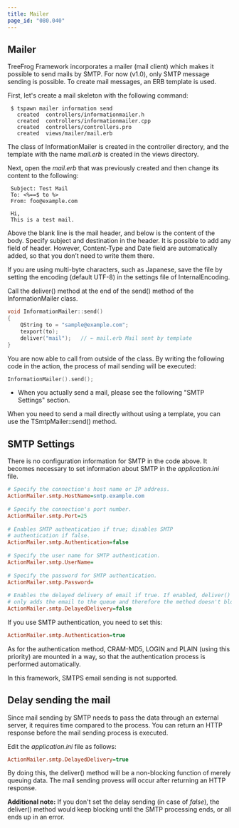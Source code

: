 ```yaml
---
title: Mailer
page_id: "080.040"
---
```


## Mailer

TreeFrog Framework incorporates a mailer (mail client) which makes it possible to send mails by SMTP. For now (v1.0), only SMTP message sending is possible. To create mail messages, an ERB template is used.

First, let's create a mail skeleton with the following command:

```
 $ tspawn mailer information send
   created  controllers/informationmailer.h
   created  controllers/informationmailer.cpp
   created  controllers/controllers.pro
   created  views/mailer/mail.erb
```
 
The class of InformationMailer is created in the controller directory, and the template with the name *mail.erb* is created in the views directory.

Next, open the *mail.erb* that was previously created and then change its content to the following:

```
 Subject: Test Mail
 To: <%==$ to %>
 From: foo@example.com
   
 Hi,
 This is a test mail.
```

Above the blank line is the mail header, and below is the content of the body. Specify subject and destination in the header. It is possible to add any field of header. However, Content-Type and Date field are automatically added, so that you don’t need to write them there.

If you are using multi-byte characters, such as Japanese, save the file by setting the encoding (default UTF-8) in the settings file of InternalEncoding.

Call the deliver() method at the end of the send() method of the InformationMailer class.

```c++
void InformationMailer::send()
{
    QString to = "sample@example.com";
    texport(to);
    deliver("mail");   // ← mail.erb Mail sent by template
}
``` 
 
You are now able to call from outside of the class. By writing the following code in the action, the process of mail sending will be executed:

```c++
InformationMailer().send();
```

- When you actually send a mail, please see the following "SMTP Settings" section.

When you need to send a mail directly without using a template, you can use the TSmtpMailer::send() method.
 
## SMTP Settings

There is no configuration information for SMTP in the code above. It becomes necessary to set information about SMTP in the *application.ini* file. 

```ini
# Specify the connection's host name or IP address. 
ActionMailer.smtp.HostName=smtp.example.com
 
# Specify the connection's port number.
ActionMailer.smtp.Port=25
  
# Enables SMTP authentication if true; disables SMTP
# authentication if false.
ActionMailer.smtp.Authentication=false
  
# Specify the user name for SMTP authentication.
ActionMailer.smtp.UserName=
  
# Specify the password for SMTP authentication.
ActionMailer.smtp.Password=
  
# Enables the delayed delivery of email if true. If enabled, deliver() method
# only adds the email to the queue and therefore the method doesn't block.
ActionMailer.smtp.DelayedDelivery=false
```
 
If you use SMTP authentication, you need to set this:

```ini
ActionMailer.smtp.Authentication=true
```

As for the authentication method, CRAM-MD5, LOGIN and PLAIN (using this priority) are mounted in a way, so that the authentication process is performed automatically.

In this framework, SMTPS email sending is not supported.
 
## Delay sending the mail

Since mail sending by SMTP needs to pass the data through an external server, it requires time compared to the process. You can return an HTTP response before the mail sending process is executed. 

Edit the *application.ini* file as follows:

```ini
ActionMailer.smtp.DelayedDelivery=true
```

By doing this, the deliver() method will be a non-blocking function of merely queuing data. The mail sending provess will occur after returning an HTTP response.

**Additional note:**
If you don't set the delay sending (in case of *false*), the deliver() method would keep blocking until the SMTP processing ends, or all ends up in an error.